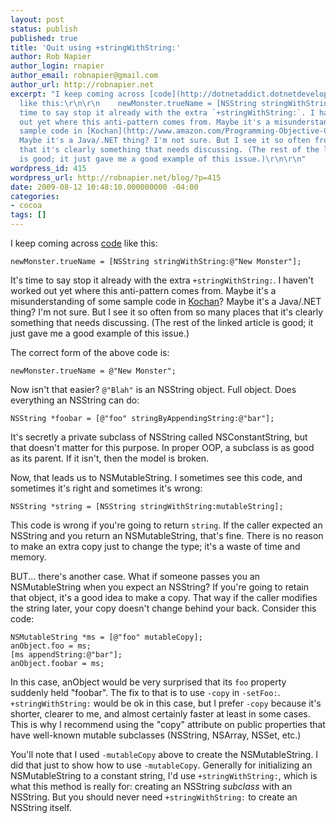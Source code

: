 ```yaml
---
layout: post
status: publish
published: true
title: 'Quit using +stringWithString:'
author: Rob Napier
author_login: rnapier
author_email: robnapier@gmail.com
author_url: http://robnapier.net
excerpt: "I keep coming across [code](http://dotnetaddict.dotnetdevelopersjournal.com/leopard_nscollectionview.htm)
  like this:\r\n\r\n    newMonster.trueName = [NSString stringWithString:@\"New Monster\"];\r\n\r\nIt's
  time to say stop it already with the extra `+stringWithString:`. I haven't worked
  out yet where this anti-pattern comes from. Maybe it's a misunderstanding of some
  sample code in [Kochan](http://www.amazon.com/Programming-Objective-C-Developers-Library-Stephen/dp/0672325861)?
  Maybe it's a Java/.NET thing? I'm not sure. But I see it so often from so many places
  that it's clearly something that needs discussing. (The rest of the linked article
  is good; it just gave me a good example of this issue.)\r\n\r\n"
wordpress_id: 415
wordpress_url: http://robnapier.net/blog/?p=415
date: 2009-08-12 10:48:10.000000000 -04:00
categories:
- cocoa
tags: []
---
```

I keep coming across [code](http://dotnetaddict.dotnetdevelopersjournal.com/leopard_nscollectionview.htm) like this:

    newMonster.trueName = [NSString stringWithString:@"New Monster"];

It's time to say stop it already with the extra `+stringWithString:`. I haven't worked out yet where this anti-pattern comes from. Maybe it's a misunderstanding of some sample code in [Kochan](http://www.amazon.com/Programming-Objective-C-Developers-Library-Stephen/dp/0672325861)? Maybe it's a Java/.NET thing? I'm not sure. But I see it so often from so many places that it's clearly something that needs discussing. (The rest of the linked article is good; it just gave me a good example of this issue.)

<!-- more -->
The correct form of the above code is:

    newMonster.trueName = @"New Monster";

Now isn't that easier? `@"Blah"` is an NSString object. Full object. Does everything an NSString can do:

    NSString *foobar = [@"foo" stringByAppendingString:@"bar"];

It's secretly a private subclass of NSString called NSConstantString, but that doesn't matter for this purpose. In proper OOP, a subclass is as good as its parent. If it isn't, then the model is broken.

Now, that leads us to NSMutableString. I sometimes see this code, and sometimes it's right and sometimes it's wrong:

    NSString *string = [NSString stringWithString:mutableString];

This code is wrong if you're going to return `string`. If the caller expected an NSString and you return an NSMutableString, that's fine. There is no reason to make an extra copy just to change the type; it's a waste of time and memory.

BUT... there's another case. What if someone passes you an NSMutableString when you expect an NSString? If you're going to retain that object, it's a good idea to make a copy. That way if the caller modifies the string later, your copy doesn't change behind your back. Consider this code:

~~~~
NSMutableString *ms = [@"foo" mutableCopy];
anObject.foo = ms;
[ms appendString:@"bar"];
anObject.foobar = ms;
~~~~

In this case, anObject would be very surprised that its `foo` property suddenly held "foobar". The fix to that is to use `-copy` in `-setFoo:`. `+stringWithString:` would be ok in this case, but I prefer `-copy` because it's shorter, clearer to me, and almost certainly faster at least in some cases. This is why I recommend using the "copy" attribute on public properties that have well-known mutable subclasses (NSString, NSArray, NSSet, etc.)

You'll note that I used `-mutableCopy` above to create the NSMutableString. I did that just to show how to use `-mutableCopy`. Generally for initializing an NSMutableString to a constant string, I'd use `+stringWithString:`, which is what this method is really for: creating an NSString *subclass* with an NSString. But you should never need `+stringWithString:` to create an NSString itself.
